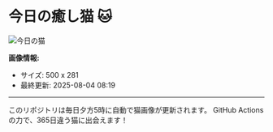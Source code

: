 # 今日の癒し猫 🐱

![今日の猫](https://cdn2.thecatapi.com/images/7m4.jpg)

**画像情報:**
- サイズ: 500 x 281
- 最終更新: 2025-08-04 08:19

---

このリポジトリは毎日夕方5時に自動で猫画像が更新されます。
GitHub Actionsの力で、365日違う猫に出会えます！
